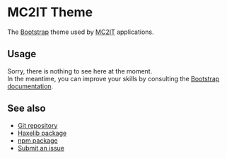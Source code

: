 # MC2IT Theme
The [Bootstrap](https://getbootstrap.com) theme used by [MC2IT](https://www.mc2it.com) applications.

## Usage
Sorry, there is nothing to see here at the moment.  
In the meantime, you can improve your skills by consulting the [Bootstrap documentation](https://getbootstrap.com).

## See also
- [Git repository](https://github.com/mc2it/theme)
- [Haxelib package](https://lib.haxe.org/p/mc2it_theme)
- [npm package](https://www.npmjs.com/package/@mc2it/theme)
- [Submit an issue](https://github.com/mc2it/theme/issues)
